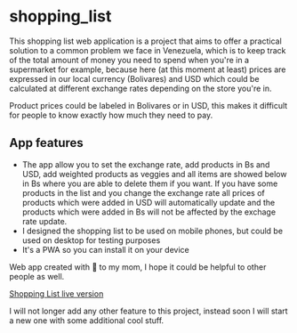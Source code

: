 # shopping_list

This shopping list web application is a project that aims to offer a practical solution to a common problem we face in Venezuela,
which is to keep track of the total amount of money you need to spend when you're in a supermarket for example, because here (at this moment at least)
prices are expressed in our local currency (Bolivares) and USD which could be calculated at different exchange rates depending on the store you're in.

Product prices could be labeled in Bolivares or in USD, this makes it difficult for people to know exactly how much they
need to pay.

## App features

- The app allow you to set the exchange rate, add products in Bs and USD, add weighted products as veggies and all items are
showed below in Bs where you are able to delete them if you want. If you have some products in the list and you change the
exchange rate all prices of products which were added in USD will automatically update and the products which were added in
Bs will not be affected by the exchage rate update.
- I designed the shopping list to be used on mobile phones, but could be used on desktop for testing purposes
- It's a PWA so you can install it on your device

Web app created with 💓 to my mom, I hope it could be helpful to other people as well.

[Shopping List live version](https://endzelisp.github.io/shopping_list/)

I will not longer add any other feature to this project, instead soon I will start a new one with some additional cool stuff.
